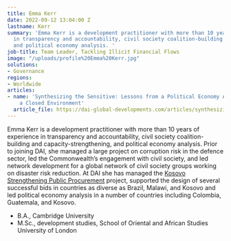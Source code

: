 ```yaml
---
title: Emma Kerr
date: 2022-09-12 13:04:00 Z
lastname: Kerr
summary: 'Emma Kerr is a development practitioner with more than 10 years of experience
  in transparency and accountability, civil society coalition-building and capacity-strengthening,
  and political economy analysis. '
job-title: Team Leader, Tackling Illicit Financial Flows
image: "/uploads/profile%20Emma%20Kerr.jpg"
solutions:
- Governance
regions:
- Worldwide
articles:
- name: 'Synthesizing the Sensitive: Lessons from a Political Economy Analysis in
    a Closed Environment'
  article_file: https://dai-global-developments.com/articles/synthesizing-the-sensitive-lessons-from-a-political-economy-analysis-in-a-closed-environment/
---
```


Emma Kerr is a development practitioner with more than 10 years of experience in transparency and accountability, civil society coalition-building and capacity-strengthening, and political economy analysis. Prior to joining DAI, she managed a large project on corruption risk in the defence sector, led the Commonwealth’s engagement with civil society, and led network development for a global network of civil society groups working on disaster risk reduction. At DAI she has managed the [Kosovo Strengthening Public Procurement](https://www.dai.com/our-work/projects/kosovo-strengthening-public-procurement-kspp) project, supported the design of several successful bids in countries as diverse as Brazil, Malawi, and Kosovo and led political economy analysis in a number of countries including Colombia, Guatemala, and Kosovo. 

* B.A., Cambridge University
* M.Sc., development studies, School of Oriental and African Studies University of London